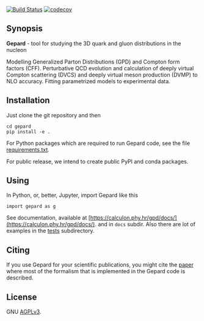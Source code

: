 [![Build Status](https://app.travis-ci.com/kkumer/gepard.svg?token=LxGQXDrTERP6sTZEjfVh&branch=ps)](https://app.travis-ci.com/kkumer/gepard)
[![codecov](https://codecov.io/gh/kkumer/gepard/branch/ps/graph/badge.svg?token=YWFZALEK33)](https://codecov.io/gh/kkumer/gepard)

## Synopsis

**Gepard** - tool for studying the 3D quark and gluon distributions in the nucleon


Modelling Generalized Parton Distributions (GPD) and Compton form factors (CFF).
Perturbative QCD evolution and calculation of deeply virtual
Compton scattering (DVCS) and deeply virtual meson production (DVMP) to NLO accuracy. 
Fitting parametrized models to experimental data.


## Installation

Just clone the git repository and then

```
cd gepard
pip install -e .
```

For Python packages which are required to run Gepard code, see
the file [requirements.txt](requirements.txt).

For public release, we intend to create public PyPI and conda packages.

## Using

In Python, or, better, Jupyter, import Gepard like this

```
import gepard as g
```

See documentation, 
available at  [https://calculon.phy.hr/gpd/docs/](https://calculon.phy.hr/gpd/docs/).
and in `docs` subdir.
Also there are lot of examples in the [tests](tests/) subdirectory.

## Citing

If you use Gepard for your scientific publications, you might cite the
[paper](https://arxiv.org/abs/hep-ph/0703179) where most of the formalism
that is implemented in the Gepard code is described.


## License

GNU [AGPLv3](https://www.gnu.org/licenses/why-affero-gpl.en.html).
